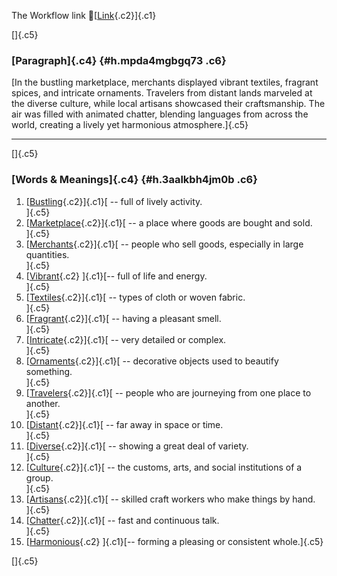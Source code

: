 The Workflow link
👏[[Link](https://www.google.com/url?q=http://www.google.com&sa=D&source=editors&ust=1756405093442360&usg=AOvVaw1wx_G1pH7NozZWf3NpQHcP){.c2}]{.c1}

[]{.c5}

### [Paragraph]{.c4} {#h.mpda4mgbgq73 .c6}

[In the bustling marketplace, merchants displayed vibrant textiles,
fragrant spices, and intricate ornaments. Travelers from distant lands
marveled at the diverse culture, while local artisans showcased their
craftsmanship. The air was filled with animated chatter, blending
languages from across the world, creating a lively yet harmonious
atmosphere.]{.c5}

------------------------------------------------------------------------

[]{.c5}

### [Words & Meanings]{.c4} {#h.3aalkbh4jm0b .c6}

1.  [[Bustling](https://www.google.com/url?q=http://www.google.com&sa=D&source=editors&ust=1756405093443913&usg=AOvVaw1lzw44L3gxZtaeYkeJbHQx){.c2}]{.c1}[ --
    full of lively activity.\
    ]{.c5}
2.  [[Marketplace](https://www.google.com/url?q=http://www.google.com&sa=D&source=editors&ust=1756405093444192&usg=AOvVaw2-KVHlmn-1S_2YxrH2orS7){.c2}]{.c1}[ --
    a place where goods are bought and sold.\
    ]{.c5}
3.  [[Merchants](https://www.google.com/url?q=http://www.google.com&sa=D&source=editors&ust=1756405093444512&usg=AOvVaw219R5rBMzPa70ZPjWd0N-Z){.c2}]{.c1}[ --
    people who sell goods, especially in large quantities.\
    ]{.c5}
4.  [[Vibrant](https://www.google.com/url?q=http://www.google.com&sa=D&source=editors&ust=1756405093444880&usg=AOvVaw35IHC2cMpWhKGsNGoHvHH8){.c2}
    ]{.c1}[-- full of life and energy.\
    ]{.c5}
5.  [[Textiles](https://www.google.com/url?q=http://www.google.com&sa=D&source=editors&ust=1756405093445084&usg=AOvVaw3AEEZinWddoea_L0frxXZv){.c2}]{.c1}[ --
    types of cloth or woven fabric.\
    ]{.c5}
6.  [[Fragrant](https://www.google.com/url?q=http://www.google.com&sa=D&source=editors&ust=1756405093445311&usg=AOvVaw00Ye1DtbqzKKlq-MBFYzzE){.c2}]{.c1}[ --
    having a pleasant smell.\
    ]{.c5}
7.  [[Intricate](https://www.google.com/url?q=http://www.google.com&sa=D&source=editors&ust=1756405093445496&usg=AOvVaw2o4uaejQdfIMtwtI-uz8Kg){.c2}]{.c1}[ --
    very detailed or complex.\
    ]{.c5}
8.  [[Ornaments](https://www.google.com/url?q=http://www.google.com&sa=D&source=editors&ust=1756405093445670&usg=AOvVaw2YYbG1ABVr3q2IPcP-3z2p){.c2}]{.c1}[ --
    decorative objects used to beautify something.\
    ]{.c5}
9.  [[Travelers](https://www.google.com/url?q=http://www.google.com&sa=D&source=editors&ust=1756405093445925&usg=AOvVaw3YbSFNaoMIpQYiniMV8-gS){.c2}]{.c1}[ --
    people who are journeying from one place to another.\
    ]{.c5}
10. [[Distant](https://www.google.com/url?q=http://www.google.com&sa=D&source=editors&ust=1756405093446153&usg=AOvVaw0H_RqYiE07qt3gnsaJuBYU){.c2}]{.c1}[ --
    far away in space or time.\
    ]{.c5}
11. [[Diverse](https://www.google.com/url?q=http://www.google.com&sa=D&source=editors&ust=1756405093446333&usg=AOvVaw0OH5ueCoFXsbWgK1nZInAk){.c2}]{.c1}[ --
    showing a great deal of variety.\
    ]{.c5}
12. [[Culture](https://www.google.com/url?q=http://www.google.com&sa=D&source=editors&ust=1756405093446547&usg=AOvVaw0TMsUX3a3CBJJa3HhCiLIF){.c2}]{.c1}[ --
    the customs, arts, and social institutions of a group.\
    ]{.c5}
13. [[Artisans](https://www.google.com/url?q=http://www.google.com&sa=D&source=editors&ust=1756405093446768&usg=AOvVaw0pOZXO_bYM17n94_dKeewC){.c2}]{.c1}[ --
    skilled craft workers who make things by hand.\
    ]{.c5}
14. [[Chatter](https://www.google.com/url?q=http://www.google.com&sa=D&source=editors&ust=1756405093447064&usg=AOvVaw2I6fYpUOpWkZEbjBz64Mop){.c2}]{.c1}[ --
    fast and continuous talk.\
    ]{.c5}
15. [[Harmonious](https://www.google.com/url?q=http://www.google.com&sa=D&source=editors&ust=1756405093447265&usg=AOvVaw0CRw_cvUL1KPU2rGnvXHWM){.c2}
    ]{.c1}[-- forming a pleasing or consistent whole.]{.c5}

[]{.c5}
